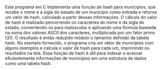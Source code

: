 Este programa em C implementa uma função de hash para municípios, que recebe o nome e a sigla do estado de um município como entrada e retorna um valor de hash, calculado a partir dessas informações. O cálculo do valor de hash é realizado percorrendo os caracteres do nome e da sigla do estado, convertendo-os para maiúsculas e aplicando uma fórmula baseada na soma dos valores ASCII dos caracteres, multiplicada por um fator primo (31). O resultado é então reduzido módulo o tamanho definido da tabela hash. No exemplo fornecido, o programa cria um vetor de municípios com alguns exemplos e calcula o valor de hash para cada um, imprimindo os resultados na tela. Essa função de hash é útil para indexar e acessar eficientemente informações de municípios em uma estrutura de dados como uma tabela hash.
